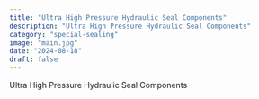 ```yaml
---
title: "Ultra High Pressure Hydraulic Seal Components"
description: "Ultra High Pressure Hydraulic Seal Components"
category: "special-sealing"
image: "main.jpg"
date: "2024-08-18"
draft: false
---
```


Ultra High Pressure Hydraulic Seal Components